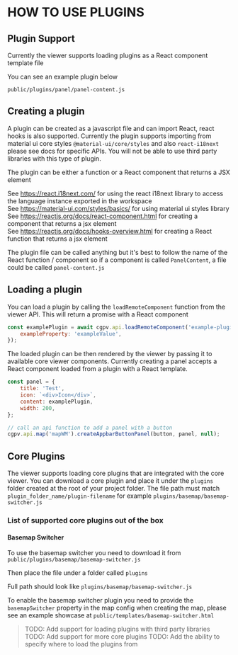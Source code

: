 # HOW TO USE PLUGINS

## Plugin Support

Currently the viewer supports loading plugins as a React component template file

You can see an example plugin below

`public/plugins/panel/panel-content.js`

## Creating a plugin

A plugin can be created as a javascript file and can import React, react hooks is also supported. Currently the plugin supports importing from material ui core styles `@material-ui/core/styles` and also `react-i18next` please see docs for specific APIs. You will not be able to use third party libraries with this type of plugin.

The plugin can be either a function or a React component that returns a JSX element

See https://react.i18next.com/ for using the react i18next library to access the language instance exported in the workspace<br/>
See https://material-ui.com/styles/basics/ for using material ui styles library<br/>
See https://reactjs.org/docs/react-component.html for creating a component that returns a jsx element<br/>
See https://reactjs.org/docs/hooks-overview.html for creating a React function that returns a jsx element<br/>

The plugin file can be called anything but it's best to follow the name of the React function / component so if a component is called `PanelContent`, a file could be called `panel-content.js`

## Loading a plugin

You can load a plugin by calling the `loadRemoteComponent` function from the viewer API. This will return a promise with a React component

```js
const examplePlugin = await cgpv.api.loadRemoteComponent('example-plugin.js', {
    exampleProperty: 'exampleValue',
});
```

The loaded plugin can be then rendered by the viewer by passing it to available core viewer components. Currently creating a panel accepts a React component loaded from a plugin with a React template.

```js
const panel = {
    title: 'Test',
    icon: `<div>Icon</div>`,
    content: examplePlugin,
    width: 200,
};

// call an api function to add a panel with a button
cgpv.api.map('mapWM').createAppbarButtonPanel(button, panel, null);
```

## Core Plugins

The viewer supports loading core plugins that are integrated with the core viewer. You can download a core plugin and place it under the `plugins` folder created at the root of your project folder. The file path must match `plugin_folder_name/plugin-filename` for example `plugins/basemap/basemap-switcher.js`

### List of supported core plugins out of the box

#### Basemap Switcher

To use the basemap switcher you need to download it from
`public/plugins/basemap/basemap-switcher.js`

Then place the file under a folder called `plugins`

Full path should look like
`plugins/basemap/basemap-switcher.js`

To enable the basemap switcher plugin you need to provide the `basemapSwitcher` property in the map config when creating the map, please see an example showcase at
`public/templates/basemap-switcher.html`

> TODO: Add support for loading plugins with third party libraries
> TODO: Add support for more core plugins
> TODO: Add the ability to specify where to load the plugins from
